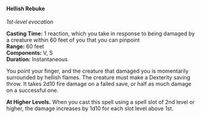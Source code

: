 #### Hellish Rebuke
<!-- markdownlint-disable link-image-reference-definitions -->
[_metadata_:spell_school]:- "evocation"
[_metadata_:spell_level]:- "1"
[_metadata_:casting_time_amount]:- "1"
[_metadata_:casting_time_unit]:- "reaction"
[_metadata_:ritual]:- "false"
[_metadata_:range]:- "60 feet"
[_metadata_:target]:- "1 creature"
[_metadata_:components_verbal]:- "true"
[_metadata_:components_somatic]:- "true"
[_metadata_:concentration]:- "false"
[_metadata_:duration]:- "Instantaneous"
[_metadata_:saving_throw]:- "Dexterity"
[_metadata_:saving_throw_success]:- "halves_damage"
[_metadata_:damage_type]:- "fireball"
[_metadata_:damage_formula]:- "2d10"
[_metadata_:spell_origin]:- "wotc_srd_5.1"
<!-- markdownlint-disable-next-line no-emphasis-as-heading -->
_1st-level evocation_

**Casting Time:** 1 reaction, which you take in response to being damaged by a creature within 60 feet of you that you can pinpoint \
**Range:** 60 feet \
**Components:** V, S \
**Duration:** Instantaneous

You point your finger, and the creature that damaged you is momentarily surrounded by hellish flames.
The creature must make a Dexterity saving throw.
It takes 2d10 fire damage on a failed save, or half as much damage on a successful one.

**At Higher Levels.**
When you cast this spell using a spell slot of 2nd level or higher, the damage increases by 1d10 for each slot level above 1st.

